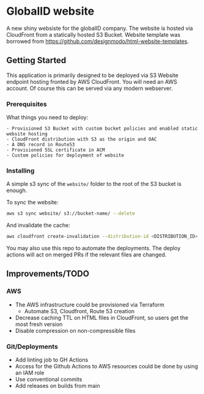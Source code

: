 # GlobalID website

A new shiny websiste for the globalID company. The website is hosted via CloudFront from a statically hosted S3 Bucket. Website template was borrowed from https://github.com/designmodo/html-website-templates.

## Getting Started

This application is primarily designed to be deployed via S3 Website endpoint hosting fronted by AWS CloudFront. You will need an AWS account. Of course this can be served via any modern webserver.

### Prerequisites

What things you need to deploy:

```
- Provisioned S3 Bucket with custom bucket policies and enabled static website hosting
- CloudFront distribution with S3 as the origin and OAC
- A DNS record in Route53
- Provisioned SSL certificate in ACM
- Custom policies for deployment of website
```

### Installing

A simple s3 sync of the `website/` folder to the root of the S3 bucket is enough.

To sync the website:

```bash
aws s3 sync website/ s3://bucket-name/ --delete
```

And invalidate the cache:

```bash
aws cloudfront create-invalidation --distribution-id <DISTRIBUTION_ID> --paths "/*"
```

You may also use this repo to automate the deployments. The deploy actions will act on merged PRs if the relevant files are changed.

## Improvements/TODO

### AWS
- The AWS infrastructure could be provisioned via Terraform
  - Automate S3, Cloudfront, Route 53 creation
- Decrease caching TTL on HTML files in CloudFront, so users get the most fresh version
- Disable compression on non-compressible files

### Git/Deployments

- Add linting job to GH Actions
- Access for the Github Actions to AWS resources could be done by using an IAM role
- Use conventional commits
- Add releases on builds from main
